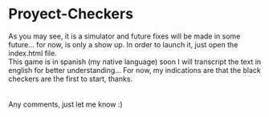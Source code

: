 # Proyect-Checkers

As you may see, it is a simulator and future fixes will be made in some future... for now, is only a show up. In order to launch it, just open the index.html file.<br>
This game is in spanish (my native language) soon I will transcript the text in english for better understanding... For now, my indications are that the black checkers are the first to start, thanks.
<br>
<br>
<br>
Any comments, just let me know :)

